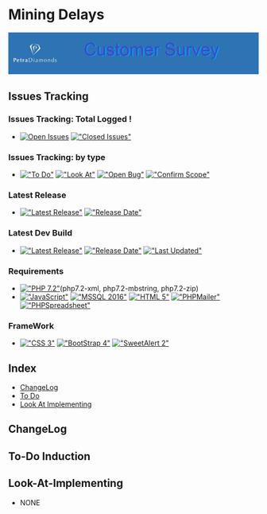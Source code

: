 # Mining Delays
<img src="https://github.com/HermanRas/CustomerSurveys/blob/master/img/Logo.jpg" alt="#PetraLogo">

## Issues Tracking
### Issues Tracking: Total Logged !
 - [![Open Issues](https://img.shields.io/github/issues/HermanRas/CustomerSurveys.svg)](https://github.com/HermanRas/CustomerSurveys/issues)
[!["Closed Issues"](https://img.shields.io/github/issues-closed/HermanRas/CustomerSurveys.svg?style=flat-square)](https://github.com/HermanRas/CustomerSurveys/issues)
### Issues Tracking: by type
 - [!["To Do"](https://img.shields.io/github/issues/HermanRas/CustomerSurveys/help%20wanted.svg)](https://github.com/HermanRas/CustomerSurveys/labels/help%20wanted)
[!["Look At"](https://img.shields.io/github/issues/HermanRas/CustomerSurveys/enhancement.svg)](https://github.com/HermanRas/CustomerSurveys/labels/enhancement)
[!["Open Bug"](https://img.shields.io/github/issues/HermanRas/CustomerSurveys/bug.svg)](https://github.com/HermanRas/CustomerSurveys/labels/bug)
[!["Confirm Scope"](https://img.shields.io/github/issues/HermanRas/CustomerSurveys/question.svg)](https://github.com/HermanRas/CustomerSurveys/labels/question)

### Latest Release
 - [!["Latest Release"](https://img.shields.io/github/release/HermanRas/CustomerSurveys.svg)](https://github.com/HermanRas/CustomerSurveys/releases)
[!["Release Date"](https://img.shields.io/github/release-date/HermanRas/CustomerSurveys.svg)](https://github.com/HermanRas/CustomerSurveys/releases)

### Latest Dev Build
 - [!["Latest Release"](https://img.shields.io/github/release-pre/HermanRas/CustomerSurveys.svg)](https://github.com/HermanRas/CustomerSurveys/releases)
[!["Release Date"](https://img.shields.io/github/release-date-pre/HermanRas/CustomerSurveys.svg)](https://github.com/HermanRas/CustomerSurveys/releases)
[!["Last Updated"](https://img.shields.io/github/last-commit/HermanRas/CustomerSurveys.svg)](https://github.com/HermanRas/CustomerSurveys/releases)

### Requirements
 - [!["PHP 7.2"](https://img.shields.io/badge/PHP-7.2%5E-blue.svg)](https://www.php.net/)(php7.2-xml, php7.2-mbstring, php7.2-zip)
 - [!["JavaScript"](https://img.shields.io/badge/JavaScript-1.8%5E-blue.svg)](https://developer.mozilla.org/en-US/docs/Web/JavaScript)
[!["MSSQL 2016"](https://img.shields.io/badge/MSSQL-2016%5E-blue.svg)](https://www.microsoft.com/en-us/sql-server/sql-server-downloads)
[!["HTML 5"](https://img.shields.io/badge/HTML-5-blue.svg)](https://html5test.com/results/desktop.html)
[!["PHPMailer"](https://img.shields.io/badge/PHPMailer-6.0%5E-blue.svg)](https://github.com/PHPMailer/PHPMailer)
[!["PHPSpreadsheet"](https://img.shields.io/badge/PHPSpreadsheet-5.6%5E-blue.svg)](https://phpspreadsheet.readthedocs.io/en/latest/)


### FrameWork 
 - [!["CSS 3"](https://img.shields.io/badge/CSS-3-blue.svg)](http://www.css3.info/)
[!["BootStrap 4"](https://img.shields.io/badge/BootStrap-4-blue.svg)](https://getbootstrap.com/docs/4.0/getting-started/introduction/)
[!["SweetAlert 2"](https://img.shields.io/badge/SweetAlert-2-blue.svg)](https://sweetalert2.github.io/#download)

## Index
- [ChangeLog](#changelog)
- [To Do](#to-do)
- [Look At Implementing](#look-at-implementing)


## ChangeLog

## To-Do Induction

## Look-At-Implementing
- NONE
